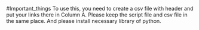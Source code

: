 #Important_things
To use this, you need to create a csv file with header and put your links there in Column A.
Please keep the script file and csv file in the same place.
And please install necessary library of python.
